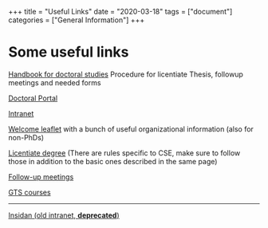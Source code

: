 +++
title =  "Useful Links"
date = "2020-03-18"
tags = ["document"]
categories = ["General Information"]
+++


# Some useful links

[//]: # (TODO: Find the proper link in the intranet instead of insidan. I couldn't find it now :S)

[Handbook for doctoral studies](https://www.chalmers.se/insidan/EN/education-research/doctoral-student/handbook-for-doctoral8636)
Procedure for licentiate Thesis, followup meetings and needed forms

[Doctoral Portal](https://student.portal.chalmers.se/doctoralportal/Pages/Doctoralportal.aspx)

[Intranet](https://intranet.chalmers.se/en/)

[Welcome leaflet](http://wiki.portal.chalmers.se/cse/uploads/PhDStudents/welcome_leaflet.pdf) with a bunch of useful organizational information (also for non-PhDs)

[Licentiate degree](https://intranet.chalmers.se/en/tools-support/doctoral-studies-support/licentiate/preparations-for-licentiate-seminars/?#prepare-for-your-licentiate-seminar-at-computer-science-and-engineering) (There are rules specific to CSE, make sure to follow those in addition to the basic ones described in the same page)

[Follow-up meetings](https://intranet.chalmers.se/en/tools-support/doctoral-studies-support/during-your-doctoral-studies/follow-up-meetings-and-individual-study-plan-and-follow-up-meetings/#guide-to-follow-up-meetings)

[GTS courses](https://student.portal.chalmers.se/doctoralportal/gts/Pages/default.aspx)

----

[Insidan (old intranet, **deprecated**)](https://www.chalmers.se/insidan/EN/)
